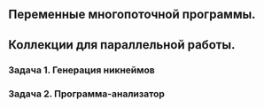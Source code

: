 ## Переменные многопоточной программы.
## Коллекции для параллельной работы.
### Задача 1. Генерация никнеймов
### Задача 2. Программа-анализатор
